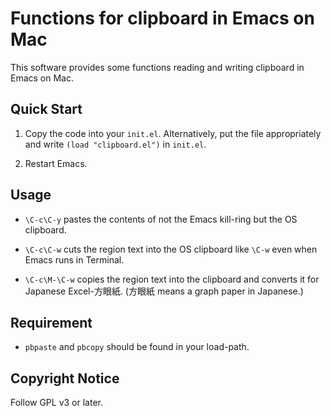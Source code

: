 # Functions for clipboard in Emacs on Mac

This software provides some functions reading and writing clipboard in Emacs on Mac.

## Quick Start

1. Copy the code into your `init.el`.
  Alternatively, put the file appropriately and write `(load "clipboard.el")` in `init.el`.

2. Restart Emacs.

## Usage

* `\C-c\C-y` pastes the contents of not the Emacs kill-ring but the OS clipboard.

* `\C-c\C-w` cuts the region text into the OS clipboard like `\C-w` even when Emacs runs in Terminal.

* `\C-c\M-\C-w` copies the region text into the clipboard and converts it for Japanese Excel-方眼紙.
  (方眼紙 means a graph paper in Japanese.)

## Requirement

* `pbpaste` and `pbcopy` should be found in your load-path.

## Copyright Notice

Follow GPL v3 or later.
